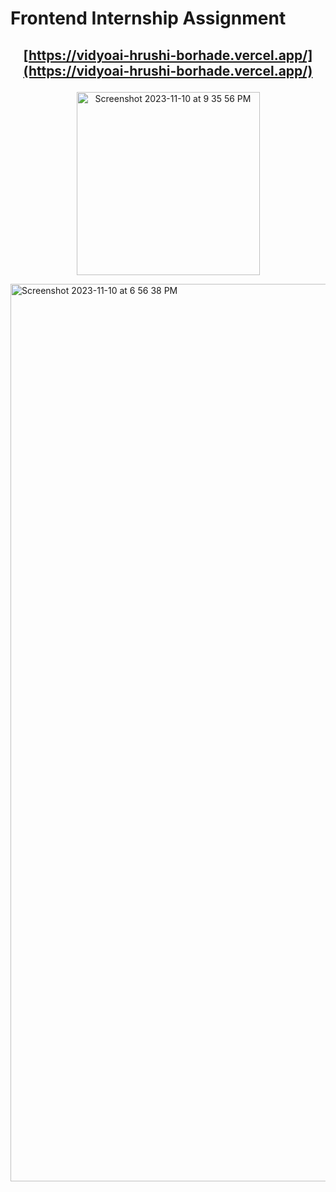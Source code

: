 # Frontend Internship Assignment

## <p align="center"> [https://vidyoai-hrushi-borhade.vercel.app/](https://vidyoai-hrushi-borhade.vercel.app/)

<p align="center"><img width="293" alt="Screenshot 2023-11-10 at 9 35 56 PM" src="https://github.com/HrushiBorhade/Vidyo.ai-HrushiBorhade/assets/89704093/011082fe-b45a-4f86-9d22-09f7a6b41790"></p>

<img width="1436" alt="Screenshot 2023-11-10 at 6 56 38 PM" src="https://github.com/HrushiBorhade/Vidyo.ai-HrushiBorhade/assets/89704093/cb09ffe3-f686-4bf4-a915-e92d7abbe4a8">
